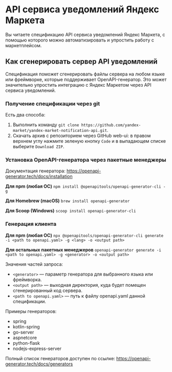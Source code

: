 # API сервиса уведомлений Яндекс Маркета

Вы читаете спецификацию API сервиса уведомлений Яндекс Маркета, с помощью которого можно автоматизировать и упростить работу с маркетплейсом.

## Как сгенерировать сервер API уведомлений

Спецификация поможет сгенерировать файлы сервера на любом языке или фреймворке, которые поддерживает OpenAPI-генератор. Это может значительно упростить интеграцию с Яндекс Маркетом через API сервиса уведомлений.

### Получение спецификации через git

Есть два способа:
1. Выполнить команду `git clone https://github.com/yandex-market/yandex-market-notification-api.git`.
2. Скачать архив с репозиторием через GitHub web-ui: в правом верхнем углу нажмите зеленую кнопку `Code` и в выпадающем списке выберите `Download ZIP`.

### Установка OpenAPI-генератора через пакетные менеджеры

Документация генератора: <https://openapi-generator.tech/docs/installation>

**Для npm (любая ОС)**
`npm install @openapitools/openapi-generator-cli -g`

**Для Homebrew (macOS)**
`brew install openapi-generator`

**Для Scoop (Windows)**
`scoop install openapi-generator-cli`

### Генерация клиента

**Для npm (любая ОС)**
`npx @openapitools/openapi-generator-cli generate -i <path to openapi.yaml> -g <lang> -o <output path>`

**Для остальных пакетных менеджеров**
`openapi-generator generate -i <path to openapi.yaml> -g <generator> -o <output path> `

Значения частей запроса:

* `<generator>` — параметр генератора для выбранного языка или фреймворка.
* `<output path>` — выходная директория, куда будет помещен сгенерированный код сервера.
* `<path to openapi.yaml>` — путь к файлу openapi.yaml данной спецификации.

Примеры генераторов:
* spring
* kotlin-spring
* go-server
* aspnetcore
* python-flask
* nodejs-express-server

Полный список генераторов доступен по ссылке: <https://openapi-generator.tech/docs/generators>

